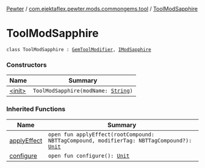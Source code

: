 [Pewter](../../index.md) / [com.ejektaflex.pewter.mods.commongems.tool](../index.md) / [ToolModSapphire](./index.md)

# ToolModSapphire

`class ToolModSapphire : `[`GemToolModifier`](../../com.ejektaflex.pewter.lib.modifiers/-gem-tool-modifier/index.md)`, `[`IModSapphire`](../../com.ejektaflex.pewter.shared.gems/-i-mod-sapphire/index.md)

### Constructors

| Name | Summary |
|---|---|
| [&lt;init&gt;](-init-.md) | `ToolModSapphire(modName: `[`String`](https://kotlinlang.org/api/latest/jvm/stdlib/kotlin/-string/index.html)`)` |

### Inherited Functions

| Name | Summary |
|---|---|
| [applyEffect](../../com.ejektaflex.pewter.lib.modifiers/-gem-tool-modifier/apply-effect.md) | `open fun applyEffect(rootCompound: NBTTagCompound, modifierTag: NBTTagCompound?): `[`Unit`](https://kotlinlang.org/api/latest/jvm/stdlib/kotlin/-unit/index.html) |
| [configure](../../com.ejektaflex.pewter.lib.modifiers/-gem-tool-modifier/configure.md) | `open fun configure(): `[`Unit`](https://kotlinlang.org/api/latest/jvm/stdlib/kotlin/-unit/index.html) |
